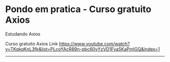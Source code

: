 # Pondo em pratica - Curso gratuito Axios 
Estudando Axios 

Curso gratuito Axios Link https://www.youtube.com/watch?v=TKqkqKnL3fk&list=PLcoYAcR89n-pbc60vYzVD1Fva5KaPmlGQ&index=1

---------------------------------------------
